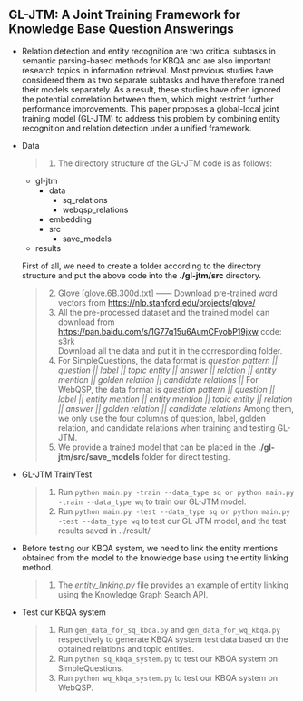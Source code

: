 ## GL-JTM: A Joint Training Framework for Knowledge Base Question Answerings
* Relation detection and entity recognition are two critical subtasks in semantic parsing-based methods for KBQA and are also important research topics in information retrieval. Most previous studies have considered them as two separate subtasks and have therefore trained their models separately. As a result, these studies have often ignored the potential correlation between them, which might restrict further performance improvements. This paper proposes a global-local joint training model (GL-JTM) to address this problem by combining entity recognition and relation detection under a unified framework.

* Data
  > 1. The directory structure of the GL-JTM code is as follows:
    - gl-jtm
       - data
         - sq_relations
         - webqsp_relations
       - embedding
       - src
         - save_models
    - results
    
    First of all, we need to create a folder according to the directory structure and put the above code into the **./gl-jtm/src** directory.
  > 2. Glove [glove.6B.300d.txt] —— Download pre-trained word vectors from <https://nlp.stanford.edu/projects/glove/>
  > 3. All the pre-processed dataset and the trained model can download from https://pan.baidu.com/s/1G77q15u6AumCFvobP19jxw code: s3rk   
       Download all the data and put it in the corresponding folder.
  > 4. For SimpleQuestions, the data format is *question pattern || question || label || topic entity || answer || relation || entity mention || golden relation || candidate relations ||* 
       For WebQSP, the data format is *question pattern || question || label || entity mention || entity mention || topic entity || relation || answer || golden relation || candidate 
       relations*
       Among them, we only use the four columns of question, label, golden relation, and candidate relations when training and testing GL-JTM.
  > 5. We provide a trained model that can be placed in the **./gl-jtm/src/save_models** folder for direct testing.
  
* GL-JTM Train/Test
  > 1. Run `python main.py -train --data_type sq or python main.py -train --data_type wq` to train our GL-JTM model.
  > 2. Run `python main.py -test --data_type sq or python main.py -test --data_type wq` to test our GL-JTM model, and the test results saved in ../result/

* Before testing our KBQA system, we need to link the entity mentions obtained from the model to the knowledge base using the entity linking method.
  > 1. The *entity_linking.py* file provides an example of entity linking using the Knowledge Graph Search API.
  
* Test our KBQA system
  > 1. Run `gen_data_for_sq_kbqa.py` and `gen_data_for_wq_kbqa.py` respectively to generate KBQA system test data based on the obtained relations and topic entities.
  > 2. Run `python sq_kbqa_system.py` to test our KBQA system on SimpleQuestions.
  > 3. Run `python wq_kbqa_system.py` to test our KBQA system on WebQSP.
